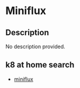 # Miniflux

## Description

No description provided.

## k8 at home search

- [miniflux](https://nanne.dev/k8s-at-home-search/#/miniflux)

